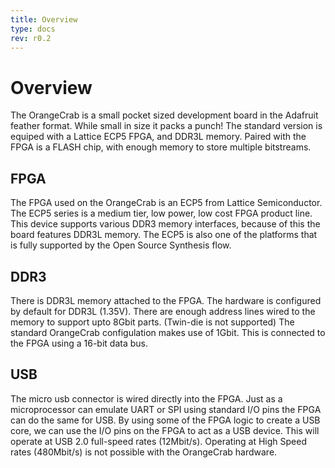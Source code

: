 ```yaml
---
title: Overview
type: docs
rev: r0.2
---
```


# Overview

The OrangeCrab is a small pocket sized development board in the Adafruit feather format. While small in size it packs a punch! The standard version is equiped with a Lattice ECP5 FPGA, and DDR3L memory. Paired with the FPGA is a FLASH chip, with enough memory to store multiple bitstreams.

## FPGA
The FPGA used on the OrangeCrab is an ECP5 from Lattice Semiconductor. The ECP5 series is a medium tier, low power, low cost FPGA product line. This device supports various DDR3 memory interfaces, because of this the board features DDR3L memory. The ECP5 is also one of the platforms that is fully supported by the Open Source Synthesis flow.

## DDR3
There is DDR3L memory attached to the FPGA. The hardware is configured by default for DDR3L (1.35V). There are enough address lines wired to the memory to support upto 8Gbit parts. (Twin-die is not supported) The standard OrangeCrab configulation makes use of 1Gbit. This is connected to the FPGA using a 16-bit data bus. 

## USB
The micro usb connector is wired directly into the FPGA. Just as a microprocessor can emulate UART or SPI using standard I/O pins the FPGA can do the same for USB. By using some of the FPGA logic to create a USB core, we can use the I/O pins on the FPGA to act as a USB device. This will operate at USB 2.0 full-speed rates (12Mbit/s). Operating at High Speed rates (480Mbit/s) is not possible with the OrangeCrab hardware.

